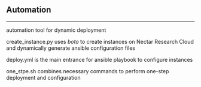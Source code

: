## Automation

-----

automation tool for dynamic deployment

create_instance.py uses _boto_ to create instances on Nectar Research Cloud and dynamically generate ansible configuration files

deploy.yml is the main entrance for ansible playbook to configure instances

one_stpe.sh combines necessary commands to perform one-step deployment and configuration
